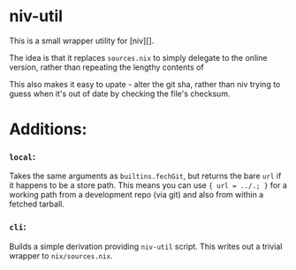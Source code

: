 # niv-util

This is a small wrapper utility for [niv][].

The idea is that it replaces `sources.nix` to simply delegate to the online version, rather than repeating the lengthy contents of

This also makes it easy to upate - alter the git sha, rather than niv trying to guess when it's out of date by checking the file's checksum.


# Additions:

### `local`:

Takes the same arguments as `builtins.fechGit`, but returns the bare `url` if it happens to be a store path. This means you can use `{ url = ../.; }` for a working path from a development repo (via git) and also from within a fetched tarball.

### `cli`:

Builds a simple derivation providing `niv-util` script. This writes out a trivial wrapper to `nix/sources.nix`.

